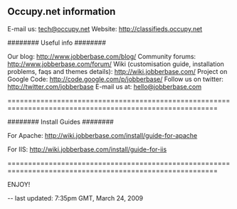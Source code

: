 ## Occupy.net information ##

E-mail us: tech@occupy.net
Website: http://classifieds.occupy.net

######## Useful info ########

Our blog: http://www.jobberbase.com/blog/
Community forums: http://www.jobberbase.com/forum/
Wiki (customisation guide, installation problems, faqs and themes details): http://wiki.jobberbase.com/
Project on Google Code: http://code.google.com/p/jobberbase/
Follow us on twitter: http://twitter.com/jobberbase
E-mail us at: hello@jobberbase.com

=========================================================================================================

######## Install Guides ########

For Apache:
http://wiki.jobberbase.com/install/guide-for-apache

For IIS:
http://wiki.jobberbase.com/install/guide-for-iis

=========================================================================================================

ENJOY!

-- last updated: 7:35pm GMT, March 24, 2009
